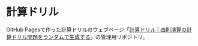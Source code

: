 # 計算ドリル

GitHub Pagesで作った計算ドリルのウェブページ「[計算ドリル | 四則演算の計算ドリル問題をランダムで生成する](https://tsukagoshii.github.io/math-exercise/)」の管理用リポジトリ。
